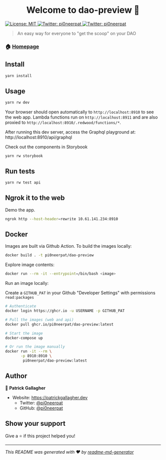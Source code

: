 <h1 align="center">Welcome to dao-preview 👋</h1>
<p>
  <a href="#" target="_blank">
    <img alt="License: MIT" src="https://img.shields.io/badge/License-MIT-yellow.svg" />
  </a>
  <a href="https://twitter.com/pi0neerpat" target="_blank">
    <img alt="Twitter: pi0neerpat" src="https://img.shields.io/twitter/follow/pi0neerpat.svg?style=social" />
  </a>
  <a href="https://twitter.com/pi0neerpat" target="_blank">
    <img alt="Twitter: pi0neerpat" src="https://img.shields.io/twitter/follow/pi0neerpat.svg?style=social" />
  </a>
</p>

> An easy way for everyone to &#34;get the scoop&#34; on your DAO

### 🏠 [Homepage](https://daopreview.com)

## Install

```sh
yarn install
```

## Usage

```sh
yarn rw dev
```

Your browser should open automatically to `http://localhost:8910` to see the web app. Lambda functions run on `http://localhost:8911` and are also proxied to `http://localhost:8910/.redwood/functions/*`.

After running this dev server, access the Graphql playground at: http://localhost:8910/api/graphql

Check out the components in Storybook

```terminal
yarn rw storybook
```

## Run tests

```sh
yarn rw test api
```

## Ngrok it to the web

Demo the app.

```bash
ngrok http --host-header=rewrite 10.61.141.234:8910
```

## Docker

Images are built via Github Action. To build the images locally:

```bash
docker build . -t pi0neerpat/dao-preview
```

Explore image contents:

```bash
docker run --rm -it --entrypoint=/bin/bash <image>
```

Run an image locally:

Create a `GITHUB_PAT` in your Github "Developer Settings" with permissions `read:packages`

```bash
# Authenticate
docker login https://ghcr.io -u USERNAME -p GITHUB_PAT

# Pull the images (web and api)
docker pull ghcr.io/pi0neerpat/dao-preview:latest

# Start the image
docker-compose up

# Or run the image manually
docker run -it --rm \
       -p 8910:8910 \
        pi0neerpat/dao-preview:latest
```

## Author

👤 **Patrick Gallagher**

- Website: https://patrickgallagher.dev
  - Twitter: [@pi0neerpat](https://twitter.com/pi0neerpat)
  - GitHub: [@pi0neerpat](https://github.com/pi0neerpat)

## Show your support

Give a ⭐️ if this project helped you!

---

_This README was generated with ❤️ by [readme-md-generator](https://github.com/kefranabg/readme-md-generator)_
